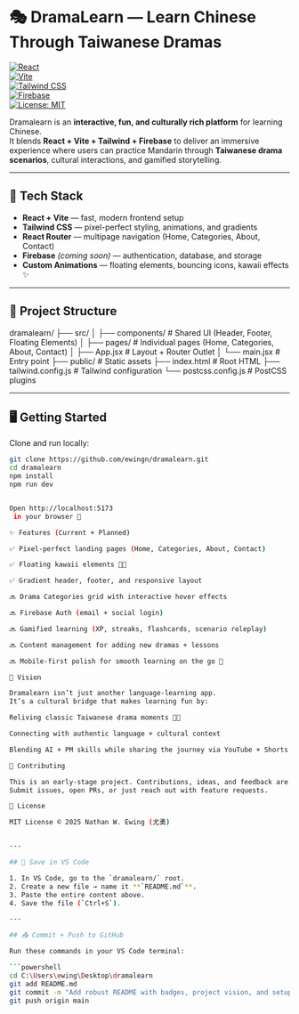 # 🎭 DramaLearn — Learn Chinese Through Taiwanese Dramas

[![React](https://img.shields.io/badge/React-18-blue?logo=react)](https://react.dev/)  
[![Vite](https://img.shields.io/badge/Vite-5-646CFF?logo=vite&logoColor=FFD62E)](https://vitejs.dev/)  
[![Tailwind CSS](https://img.shields.io/badge/Tailwind-3-38B2AC?logo=tailwind-css&logoColor=white)](https://tailwindcss.com/)  
[![Firebase](https://img.shields.io/badge/Firebase-Build-orange?logo=firebase)](https://firebase.google.com/)  
[![License: MIT](https://img.shields.io/badge/License-MIT-green.svg)](LICENSE)

Dramalearn is an **interactive, fun, and culturally rich platform** for learning Chinese.  
It blends **React + Vite + Tailwind + Firebase** to deliver an immersive experience where users can practice Mandarin through **Taiwanese drama scenarios**, cultural interactions, and gamified storytelling.

---

## 🚀 Tech Stack
- **React + Vite** — fast, modern frontend setup
- **Tailwind CSS** — pixel-perfect styling, animations, and gradients
- **React Router** — multipage navigation (Home, Categories, About, Contact)
- **Firebase** *(coming soon)* — authentication, database, and storage
- **Custom Animations** — floating elements, bouncing icons, kawaii effects ✨

---

## 📂 Project Structure

dramalearn/
├── src/
│ ├── components/ # Shared UI (Header, Footer, Floating Elements)
│ ├── pages/ # Individual pages (Home, Categories, About, Contact)
│ ├── App.jsx # Layout + Router Outlet
│ └── main.jsx # Entry point
├── public/ # Static assets
├── index.html # Root HTML
├── tailwind.config.js # Tailwind configuration
└── postcss.config.js # PostCSS plugins


---

## 🖥️ Getting Started

Clone and run locally:

```bash
git clone https://github.com/ewingn/dramalearn.git
cd dramalearn
npm install
npm run dev


Open http://localhost:5173
 in your browser 🚀

✨ Features (Current + Planned)

✅ Pixel-perfect landing pages (Home, Categories, About, Contact)

✅ Floating kawaii elements 💖✨

✅ Gradient header, footer, and responsive layout

🔜 Drama Categories grid with interactive hover effects

🔜 Firebase Auth (email + social login)

🔜 Gamified learning (XP, streaks, flashcards, scenario roleplay)

🔜 Content management for adding new dramas + lessons

🔜 Mobile-first polish for smooth learning on the go 📱

🎯 Vision

Dramalearn isn’t just another language-learning app.
It’s a cultural bridge that makes learning fun by:

Reliving classic Taiwanese drama moments 🍎🌟

Connecting with authentic language + cultural context

Blending AI + PM skills while sharing the journey via YouTube + Shorts

🤝 Contributing

This is an early-stage project. Contributions, ideas, and feedback are welcome!
Submit issues, open PRs, or just reach out with feature requests.

📜 License

MIT License © 2025 Nathan W. Ewing (尤勇)


---

## 💾 Save in VS Code

1. In VS Code, go to the `dramalearn/` root.  
2. Create a new file → name it **`README.md`**.  
3. Paste the entire content above.  
4. Save the file (`Ctrl+S`).  

---

## 📤 Commit + Push to GitHub

Run these commands in your VS Code terminal:

```powershell
cd C:\Users\ewing\Desktop\dramalearn
git add README.md
git commit -m "Add robust README with badges, project vision, and setup instructions"
git push origin main